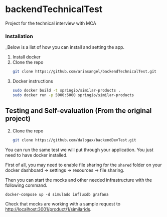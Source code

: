 # backendTechnicalTest
Project for the technical interview with MCA

### Installation

_Below is a list of how you can install and setting the app.

1. Install docker
2. Clone the repo
   ```sh
   git clone https://github.com/ariasangel/backendTechnicalTest.git
   ```
3. Docker instructions
   ```sh
   sudo docker build -t springio/similar-products .
   sudo docker run -p 5000:5000 springio/similar-products
   ```

<!-- USAGE EXAMPLES -->
## Testing and Self-evaluation (From the original project)
2. Clone the repo
   ```sh
   git clone https://github.com/dalogax/backendDevTest.git
   ```
You can run the same test we will put through your application. You just need to have docker installed.

First of all, you may need to enable file sharing for the `shared` folder on your docker dashboard -> settings -> resources -> file sharing.

Then you can start the mocks and other needed infrastructure with the following command.
```
docker-compose up -d simulado influxdb grafana
```
Check that mocks are working with a sample request to [http://localhost:3001/product/1/similarids](http://localhost:3001/product/1/similarids).

